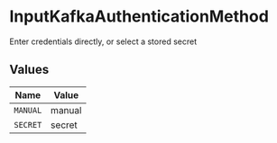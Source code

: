 # InputKafkaAuthenticationMethod

Enter credentials directly, or select a stored secret


## Values

| Name     | Value    |
| -------- | -------- |
| `MANUAL` | manual   |
| `SECRET` | secret   |